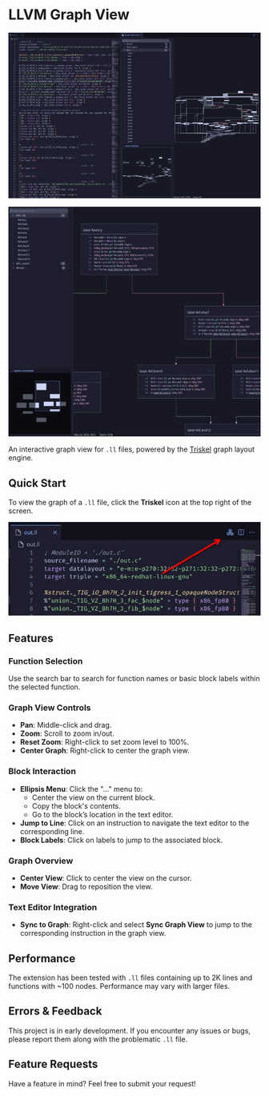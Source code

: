 # LLVM Graph View

![LLVM Graph View](.github/triskel.png)

![LLVM Graph View zoomed in](.github/branch.png)

An interactive graph view for `.ll` files, powered by the [Triskel](https://github.com/triskellib/triskel) graph layout engine.

## Quick Start

To view the graph of a `.ll` file, click the **Triskel** icon at the top right of the screen.

![Top Right Icon](.github/top_right.png)

## Features

### Function Selection
Use the search bar to search for function names or basic block labels within the selected function.

### Graph View Controls
- **Pan**: Middle-click and drag.
- **Zoom**: Scroll to zoom in/out.
- **Reset Zoom**: Right-click to set zoom level to 100%.
- **Center Graph**: Right-click to center the graph view.

### Block Interaction
- **Ellipsis Menu**: Click the "..." menu to:
  - Center the view on the current block.
  - Copy the block's contents.
  - Go to the block’s location in the text editor.
- **Jump to Line**: Click on an instruction to navigate the text editor to the corresponding line.
- **Block Labels**: Click on labels to jump to the associated block.

### Graph Overview
- **Center View**: Click to center the view on the cursor.
- **Move View**: Drag to reposition the view.

### Text Editor Integration
- **Sync to Graph**: Right-click and select **Sync Graph View** to jump to the corresponding instruction in the graph view.

## Performance

The extension has been tested with `.ll` files containing up to 2K lines and functions with ~100 nodes. Performance may vary with larger files.

## Errors & Feedback

This project is in early development. If you encounter any issues or bugs, please report them along with the problematic `.ll` file.

## Feature Requests

Have a feature in mind? Feel free to submit your request!
